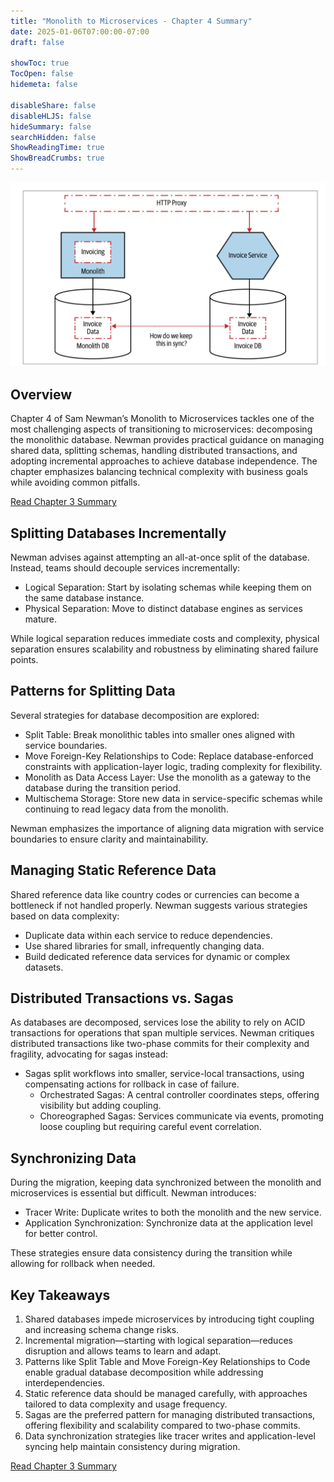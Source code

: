 ```yaml
---
title: "Monolith to Microservices - Chapter 4 Summary"
date: 2025-01-06T07:00:00-07:00
draft: false

showToc: true
TocOpen: false
hidemeta: false

disableShare: false
disableHLJS: false
hideSummary: false
searchHidden: false
ShowReadingTime: true
ShowBreadCrumbs: true
---
```


![](hero.jpg)

## Overview

Chapter 4 of Sam Newman’s Monolith to Microservices tackles one of the most challenging aspects of transitioning to microservices: decomposing the monolithic database. Newman provides practical guidance on managing shared data, splitting schemas, handling distributed transactions, and adopting incremental approaches to achieve database independence. The chapter emphasizes balancing technical complexity with business goals while avoiding common pitfalls.

[Read Chapter 3 Summary](/posts/monolith-to-microservices-chapter-3-summary/)

## Splitting Databases Incrementally

Newman advises against attempting an all-at-once split of the database. Instead, teams should decouple services incrementally:

- Logical Separation: Start by isolating schemas while keeping them on the same database instance.
- Physical Separation: Move to distinct database engines as services mature.

While logical separation reduces immediate costs and complexity, physical separation ensures scalability and robustness by eliminating shared failure points.

## Patterns for Splitting Data

Several strategies for database decomposition are explored:

- Split Table: Break monolithic tables into smaller ones aligned with service boundaries.
- Move Foreign-Key Relationships to Code: Replace database-enforced constraints with application-layer logic, trading complexity for flexibility.
- Monolith as Data Access Layer: Use the monolith as a gateway to the database during the transition period.
- Multischema Storage: Store new data in service-specific schemas while continuing to read legacy data from the monolith.

Newman emphasizes the importance of aligning data migration with service boundaries to ensure clarity and maintainability.

## Managing Static Reference Data

Shared reference data like country codes or currencies can become a bottleneck if not handled properly. Newman suggests various strategies based on data complexity:

- Duplicate data within each service to reduce dependencies.
- Use shared libraries for small, infrequently changing data.
- Build dedicated reference data services for dynamic or complex datasets.

## Distributed Transactions vs. Sagas

As databases are decomposed, services lose the ability to rely on ACID transactions for operations that span multiple services. Newman critiques distributed transactions like two-phase commits for their complexity and fragility, advocating for sagas instead:

- Sagas split workflows into smaller, service-local transactions, using compensating actions for rollback in case of failure.
  - Orchestrated Sagas: A central controller coordinates steps, offering visibility but adding coupling.
  - Choreographed Sagas: Services communicate via events, promoting loose coupling but requiring careful event correlation.

## Synchronizing Data

During the migration, keeping data synchronized between the monolith and microservices is essential but difficult. Newman introduces:

- Tracer Write: Duplicate writes to both the monolith and the new service.
- Application Synchronization: Synchronize data at the application level for better control.

These strategies ensure data consistency during the transition while allowing for rollback when needed.

## Key Takeaways

1. Shared databases impede microservices by introducing tight coupling and increasing schema change risks.
2. Incremental migration—starting with logical separation—reduces disruption and allows teams to learn and adapt.
3. Patterns like Split Table and Move Foreign-Key Relationships to Code enable gradual database decomposition while addressing interdependencies.
4. Static reference data should be managed carefully, with approaches tailored to data complexity and usage frequency.
5. Sagas are the preferred pattern for managing distributed transactions, offering flexibility and scalability compared to two-phase commits.
6. Data synchronization strategies like tracer writes and application-level syncing help maintain consistency during migration.

[Read Chapter 3 Summary](/posts/monolith-to-microservices-chapter-3-summary/)
